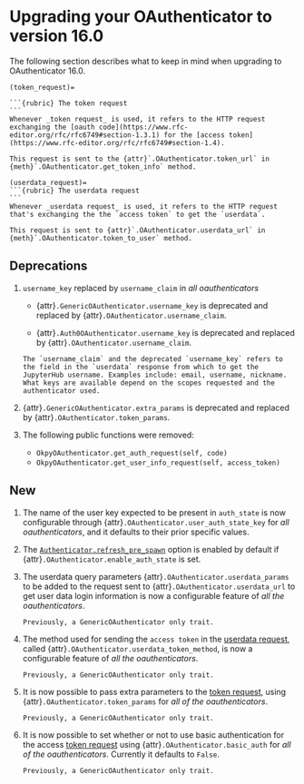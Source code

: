 # Upgrading your OAuthenticator to version 16.0

The following section describes what to keep in mind when upgrading to OAuthenticator 16.0.

````{important}
(token_request)=

```{rubric} The token request
```
Whenever _token request_ is used, it refers to the HTTP request exchanging the [oauth code](https://www.rfc-editor.org/rfc/rfc6749#section-1.3.1) for the [access token](https://www.rfc-editor.org/rfc/rfc6749#section-1.4).

This request is sent to the {attr}`.OAuthenticator.token_url` in {meth}`.OAuthenticator.get_token_info` method.

(userdata_request)=
```{rubric} The userdata request
```
Whenever _userdata request_ is used, it refers to the HTTP request that's exchanging the the `access token` to get the `userdata`.

This request is sent to {attr}`.OAuthenticator.userdata_url` in {meth}`.OAuthenticator.token_to_user` method.
````

## Deprecations

1. `username_key` replaced by `username_claim` in _all oauthenticators_

   - {attr}`.GenericOAuthenticator.username_key` is deprecated and replaced by {attr}`.OAuthenticator.username_claim`.

   - {attr}`.Auth0OAuthenticator.username_key` is deprecated and replaced by {attr}`.OAuthenticator.username_claim`.

   ```{note}
   The `username_claim` and the deprecated `username_key` refers to the field in the `userdata` response from which to get the JupyterHub username. Examples include: email, username, nickname. What keys are available depend on the scopes requested and the authenticator used.
   ```

2. {attr}`.GenericOAuthenticator.extra_params` is deprecated and replaced by {attr}`.OAuthenticator.token_params`.

3. The following public functions were removed:

   - `OkpyOAuthenticator.get_auth_request(self, code)`
   - `OkpyOAuthenticator.get_user_info_request(self, access_token)`

## New

1. The name of the user key expected to be present in `auth_state` is now configurable through {attr}`.OAuthenticator.user_auth_state_key` for _all oauthenticators_, and it defaults to their prior specific values.

2. The [`Authenticator.refresh_pre_spawn`](https://jupyterhub.readthedocs.io/en/stable/api/auth.html#jupyterhub.auth.Authenticator.refresh_pre_spawn) option is enabled by default if {attr}`.OAuthenticator.enable_auth_state` is set.

3. The userdata query parameters {attr}`.OAuthenticator.userdata_params` to be added to the request sent to {attr}`.OAuthenticator.userdata_url` to get user data login information is now a configurable feature of _all the oauthenticators_.

   ```{note}
   Previously, a GenericOAuthenticator only trait.
   ```

4. The method used for sending the `access token` in the [userdata request](userdata_request), called {attr}`.OAuthenticator.userdata_token_method`, is now a configurable feature of _all the oauthenticators_.

   ```{note}
   Previously, a GenericOAuthenticator only trait.
   ```

5. It is now possible to pass extra parameters to the [token request](token_request), using {attr}`.OAuthenticator.token_params` for _all of the oauthenticators_.

   ```{note}
   Previously, a GenericOAuthenticator only trait.
   ```

6. It is now possible to set whether or not to use basic authentication for the access [token request](token_request) using {attr}`.OAuthenticator.basic_auth` for _all of the oauthenticators_.
   Currently it defaults to `False`.

   ```{note}
   Previously, a GenericOAuthenticator only trait.
   ```
